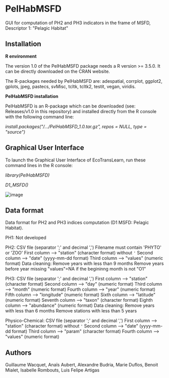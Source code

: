 # PelHabMSFD
GUI for computation of PH2 and PH3 indicators in the frame of MSFD, Descriptor 1: "Pelagic Habitat" 

## Installation

**R environment**

The version 1.0 of the PelHabMSFD package needs a R version >= 3.5.0. It can be directly downloaded on the CRAN website.

The R-packages needed by PelHabMSFD are: adespatial, corrplot, ggplot2, gplots, jpeg, pastecs, svMisc, tcltk, tcltk2, testit, vegan, viridis.

**PelHabMSFD installation**

PelHabMSFD is an R-package which can be downloaded (see: Releases/v1.0 in this repository) and installed directly from the R console with the following command line: 

*install.packages("/.../PelHabMSFD_1.0.tar.gz", repos = NULL, type = "source")*

## Graphical User Interface

To launch the Graphical User Interface of EcoTransLearn, run these command lines in the R console:

*library(PelHabMSFD)*

*D1_MSFD()*

![image](https://github.com/IFREMER-LERBL/PelHabMSFD/assets/104447521/579ab62e-637d-4414-9287-ab7e06ae7da4)


## Data format

Data format for PH2 and PH3 indices computation (D1 MSFD: Pelagic Habitat).

PH1:	Not developed

PH2:	CSV file (separator ';' and decimal ',')
	Filename must contain 'PHYTO' or 'ZOO'
	First column --> "station" (character format) without `'`
	Second column --> "date" (yyyy-mm-dd format)
	Third column --> "values" (numeric format)
Data cleaning:	Remove years with less than 9 months
		Remove years before year missing
		"values"=NA if the begininng month is not "O1"

PH3:	CSV file (separator ';' and decimal ',')
	First column --> "station" (character format)
	Second column --> "day" (numeric format)
	Third column --> "month" (numeric format)
	Fourth column --> "year" (numeric format)
	Fifth column --> "longitude" (numeric format)
	Sixth column --> "latitude" (numeric format)
	Seventh column --> "taxon" (character format)
	Eighth column --> "abundance" (numeric format)
Data cleaning:	Remove years with less than 6 months
		Remove stations with less than 5 years

Physico-Chemical:	CSV file (separator ';' and decimal ',')
			First column --> "station" (character format) without `'`
			Second column --> "date" (yyyy-mm-dd format)
			Third column --> "param" (character format)
			Fourth column --> "values" (numeric format)

## Authors

Guillaume Wacquet, Anaïs Aubert, Alexandre Budria, Marie Duflos, Benoit Mialet, Isabelle Rombouts, Luis Felipe Artigas
